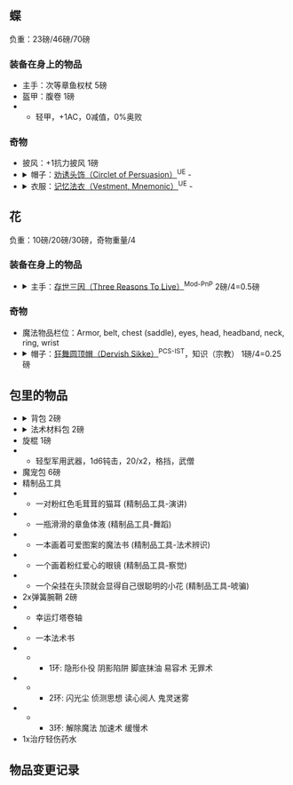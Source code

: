## 蝶

负重：23磅/46磅/70磅

### 装备在身上的物品

- 主手：次等章鱼权杖 5磅
- 盔甲：腹卷 1磅
- - 轻甲，+1AC，0减值，0%奥败

### 奇物

- 披风：+1抗力披风 1磅
- <details><summary>帽子：<a href="https://www.aonprd.com/MagicWondrousDisplay.aspx?FinalName=Circlet%20of%20Persuasion">劝诱头饰（Circlet of Persuasion）</a><sup>UE</sup> -</summary>此银色头饰使穿戴者的所有基于魅力属性的检定得到+3表现加值。</details>
- <details><summary>衣服：<a href="https://www.aonprd.com/MagicWondrousDisplay.aspx?FinalName=Circlet%20of%20Persuasion">记忆法衣（Vestment, Mnemonic）</a><sup>UE</sup> -</summary>这是一件看起来很柔软的蓝色丝绸长袍，小花状的纹饰布满了整个表面。如果穿戴者是一名自发施法者，他可以每日一次，消耗一个法术位，从一个书本资源（卷轴、法术书等等）上，释放一个法术，如同他已知整个法术一般。该法术必须在他的法术列表里，该法术等级必须小于等于所消耗的法术位等级，该法术类型必须等同于消耗的法术位类型（奥术或者神术）。穿戴者必须能够读出该书本资源（例如解读文书技能或者阅读魔法法术），并且必须将其拿在手上。激活法衣能力不需要动作，不过施法方面如同正常，包括施法时间，提供材料或器材，其他方面等等。使用记忆法衣的能力施法，不会消耗书写资源（译注：即卷轴不消耗掉，但材料器材等需要如常自费消耗或提供。）。记忆法衣在使用前必须持续穿戴24小时。</details>

## 花

负重：10磅/20磅/30磅，奇物重量/4

### 装备在身上的物品

- <details><summary>主手：<a href="https://aonprd.com/MagicWondrousDisplay.aspx?FinalName=Three%20Reasons%20to%20Live">存世三因（Three Reasons To Live）</a><sup>Mod-PnP</sup> 2磅/4=0.5磅</summary>这个魔法乐器是由三种不同生物的角（奇美拉、凶暴公羊与半羊人）制成，相互连接成一根约2尺长的羊角号。每天可以吹响号角一次，影响30尺内所有能听到它声音的生物。受到影响的生物获得音波抗力10，并在所有造成音波伤害、依赖语言（language-dependent）或必须听到才能生效的法术或效果时，在豁免上获得+2加值。此保护效果能持续10分钟。若吟游诗人用此号角启动吟游表演，那么在计算时该吟游表演的所有效果，该吟游诗人的等级视为比原本高6级。这不会让吟游诗人能够使用新的吟游表演；它只会增强吟游诗人原本就能使用的那些吟游表演。</details>

### 奇物

- 魔法物品栏位：Armor, belt, chest (saddle), eyes, head, headband, neck, ring, wrist
- <details><summary>帽子：<a href="https://aonprd.com/MagicWondrousDisplay.aspx?FinalName=Dervish%20Sikke">狂舞圆顶帽（Dervish Sikke）</a><sup>PCS-IST</sup>，知识（宗教） 1磅/4=0.25磅</summary>晨花的狂舞者们特别青睐这顶圆柱形的毛毡帽。它使穿戴者在一个知识或表演技能上获得+2表现加值，在制造狂舞圆顶帽时就要决定获得加值的技能。大多数的狂舞圆顶帽是给予知识（宗教）或表演（舞蹈）检定加值。若穿戴者是吟游诗人，在决定逸闻知识职业能力的效果时，他的吟游诗人视为比原来高5级。此外，吟游诗人激发勇气与提振技能职业特性提供的加值增加1点。最后，穿戴狂舞圆顶帽的吟游诗人可以在任何他有级数的表演技能检定上取10。</details>

## 包里的物品

- <details><summary>背包 2磅</summary>这种皮革背包有一个大口袋，可用扣带关闭，可容纳约2立方英尺的物品。有些背包在侧面会有一个或多个小口袋。</details>
- <details><summary>法术材料包 2磅</summary>这枚小皮包里准备了你所有法术所需的施法材料和器材，不过并不包含更加昂贵的法术材料，神术法器和体积无法装入皮包的材料。大多数法术材料包都是防水的，并且可以挎在腰上或挂在胸带上。</details>
- 旋棍 1磅
- - 轻型军用武器，1d6钝击，20/x2，格挡，武僧
- 魔宠包 6磅
- 精制品工具
- - 一对粉红色毛茸茸的猫耳 (精制品工具-演讲)
- - 一瓶滑滑的章鱼体液 (精制品工具-舞蹈)
- - 一本画着可爱图案的魔法书 (精制品工具-法术辨识) 
- - 一个画着粉红爱心的眼镜 (精制品工具-察觉)
- - 一个朵挂在头顶就会显得自己很聪明的小花 (精制品工具-唬骗)
- 2x弹簧腕鞘 2磅
- - 幸运灯塔卷轴
- - 一本法术书
- - - 1环: 隐形仆役 阴影陷阱 脚底抹油 易容术 无罪术
- - - 2环: 闪光尘 侦测思想 读心阅人 鬼灵迷雾
- - - 3环: 解除魔法 加速术 缓慢术
- 1x治疗轻伤药水

## 物品变更记录

